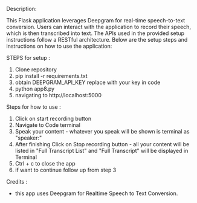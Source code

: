 Description:

This Flask application leverages Deepgram for real-time speech-to-text conversion. Users can interact with the application to record their speech, which is then transcribed into text.
The APIs used in the provided setup instructions follow a RESTful architecture.
Below are the setup steps and instructions on how to use the application:

STEPS for setup :
1. Clone repository
2. pip install -r requirements.txt
3. obtain DEEPGRAM_API_KEY replace with your key in code
3. python app8.py
4. navigating to http://localhost:5000

Steps for how to use :
1. Click on start recording button 
2. Navigate to Code terminal
3. Speak your content - whatever you speak will be shown is terminal as "speaker:"
4. After finishing Click on Stop recording button - all your content will be listed in "Full Transcript List" and "Full Transcript" will be displayed in Terminal
5. Ctrl + c  to close the app
6. if want to continue follow up from step 3

Credits :
* this app uses Deepgram for Realtime Speech to Text Conversion.
